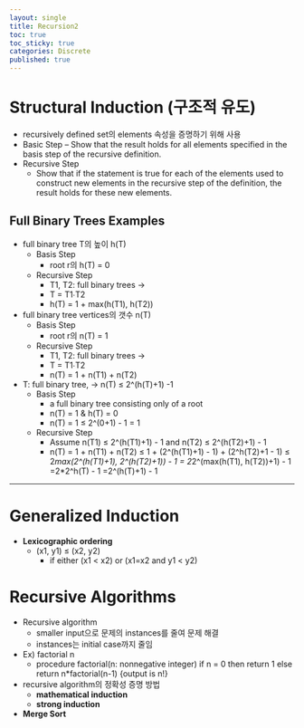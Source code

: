 ```yaml
---
layout: single
title: Recursion2
toc: true
toc_sticky: true
categories: Discrete
published: true
---
```


# Structural Induction (구조적 유도)

* recursively defined set의 elements 속성을 증명하기 위해 사용
* Basic Step
	– Show that the result holds for all elements specified in the basis step of the recursive definition. 
* Recursive Step
    * Show that if the statement is true for each of the elements used to construct new elements in the recursive step of the definition, the result holds for these new elements. 

## Full Binary Trees Examples
* full binary tree T의 높이 h(T)
    * Basis Step
        * root r의 h(T) = 0
    * Recursive Step
        * T1, T2: full binary trees ->
        * T = T1∙T2 
        * h(T) = 1 + max(h(T1), h(T2))
* full binary tree vertices의 갯수 n(T)
    * Basis Step
        * root r의 n(T) = 1
    * Recursive Step
        * T1, T2: full binary trees ->
        * T = T1∙T2 
        * n(T) = 1 + n(T1) + n(T2)
* T: full binary tree, -> n(T) ≤ 2^(h(T)+1) -1
    * Basis Step
        * a full binary tree consisting only of a root
        * n(T) = 1 & h(T) = 0
        * n(T) = 1 ≤ 2^(0+1) - 1 = 1
    * Recursive Step
        * Assume n(T1) ≤ 2^(h(T1)+1) - 1 and n(T2) ≤ 2^(h(T2)+1) - 1
        * n(T) = 1 + n(T1) + n(T2) ≤ 1 + (2^(h(T1)+1) - 1) + (2^h(T2)+1 - 1) ≤ 2*max(2^(h(T1)+1), 2^(h(T2)+1)) - 1 = 2*2^(max(h(T1), h(T2))+1) - 1 =2*2^h(T) - 1 =2^(h(T)+1) - 1

--------------

# Generalized Induction
* **Lexicographic ordering**
    * (x1, y1) ≤ (x2, y2) 
      * if either (x1 < x2) or (x1=x2 and y1 < y2)


# Recursive Algorithms
* Recursive algorithm
    * smaller input으로 문제의 instances를 줄여 문제 해결
    * instances는 initial case까지 줄임
* Ex) factorial n
    * procedure factorial(n: nonnegative integer) if n = 0 then return 1 else return n*factorial(n-1) {output is n!}
* recursive algorithm의 정확성 증명 방법
    * **mathematical induction**
    * **strong induction**
* **Merge Sort**


